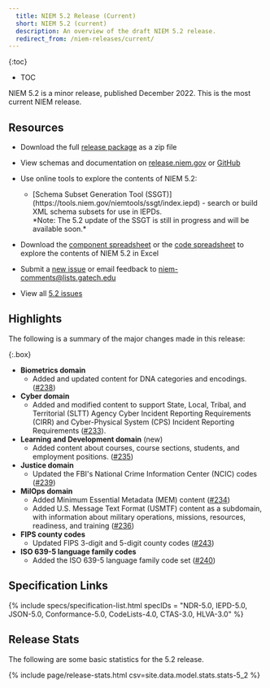 ```yaml
---
  title: NIEM 5.2 Release (Current)
  short: NIEM 5.2 (current)
  description: An overview of the draft NIEM 5.2 release.
  redirect_from: /niem-releases/current/
---
```


{:toc}
- TOC

NIEM 5.2 is a minor release, published December 2022.  This is the most current NIEM release.

## Resources

- Download the full [release package](https://github.com/NIEM/NIEM-Releases/archive/niem-5.2.zip) as a zip file

- View schemas and documentation on [release.niem.gov](https://release.niem.gov/niem/5.2) or [GitHub](https://github.com/NIEM/NIEM-Releases/tree/niem-5.2)

- Use online tools to explore the contents of NIEM 5.2:

  - <p markdown="1">[Schema Subset Generation Tool (SSGT)](https://tools.niem.gov/niemtools/ssgt/index.iepd) - search or build XML schema subsets for use in IEPDs. <br/>*Note: The 5.2 update of the SSGT is still in progress and will be available soon.* </p>

  <!-- - <p markdown="1">[Movement](https://beta.movement.niem.gov) - search elements </p> -->

- Download the [component spreadsheet](https://release.niem.gov/niem/5.2/xlsx/niem-5.2.xlsx) or the [code spreadsheet](https://release.niem.gov/niem/5.2/xlsx/niem-5.2-codes.xlsx) to explore the contents of NIEM 5.2 in Excel

- Submit a [new issue](https://github.com/NIEM/NIEM-Releases/issues/new) or email feedback to <niem-comments@lists.gatech.edu>

- View all [5.2 issues](https://github.com/NIEM/NIEM-Releases/issues?q=is%3Aissue+label%3A5.2)

## Highlights

The following is a summary of the major changes made in this release:

{:.box}
- **Biometrics domain**
  - Added and updated content for DNA categories and encodings. ([#238](https://github.com/NIEM/NIEM-Releases/issues/238))
- **Cyber domain**
  - Added and modified content to support State, Local, Tribal, and Territorial (SLTT) Agency Cyber Incident Reporting Requirements (CIRR) and Cyber-Physical System (CPS) Incident Reporting Requirements ([#233](https://github.com/NIEM/NIEM-Releases/issues/233)).
- **Learning and Development domain** (new)
  - Added content about courses, course sections, students, and employment positions. ([#235](https://github.com/NIEM/NIEM-Releases/issues/235))
- **Justice domain**
  - Updated the FBI's National Crime Information Center (NCIC) codes ([#239](https://github.com/NIEM/NIEM-Releases/issues/239))
- **MilOps domain**
  - Added Minimum Essential Metadata (MEM) content ([#234](https://github.com/NIEM/NIEM-Releases/issues/234))
  - Added U.S. Message Text Format (USMTF) content as a subdomain, with information about military operations, missions, resources, readiness, and training ([#236](https://github.com/NIEM/NIEM-Releases/issues/236))
- **FIPS county codes**
  - Updated FIPS 3-digit and 5-digit county codes ([#243](https://github.com/NIEM/NIEM-Releases/issues/243))
- **ISO 639-5 language family codes**
  - Added the ISO 639-5 language family code set ([#240](https://github.com/NIEM/NIEM-Releases/issues/240))

## Specification Links

{% include specs/specification-list.html specIDs = "NDR-5.0, IEPD-5.0, JSON-5.0, Conformance-5.0, CodeLists-4.0, CTAS-3.0, HLVA-3.0" %}

## Release Stats

The following are some basic statistics for the 5.2 release.

{% include page/release-stats.html csv=site.data.model.stats.stats-5_2 %}

<br/>
